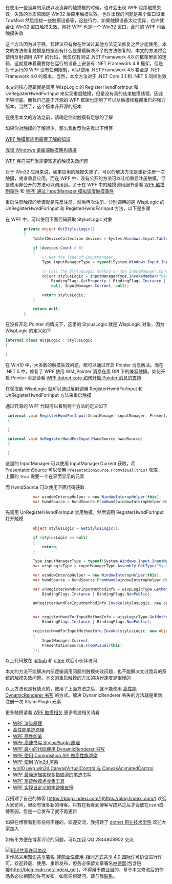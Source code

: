 
在使用一些诡异的系统以及诡异的触摸框的时候，也许会出现 WPF 程序触摸失效，失效的本质原因是 Win32 层应用触摸失效。也许出现的问题是某个窗口设置 TopMost 然后插拔一些触摸设备等，这些行为，如果触摸设备太过诡异，也许就会让 Win32 窗口触摸失效。刚好 WPF 也是一个 Win32 窗口，此时的 WPF 也会触摸失效

<!--more-->


<!-- CreateTime:2021/3/16 19:54:37 -->

<!-- 发布 -->

这个方法因为过于强，我建议只有你在尝试过其他方法无法修复之后才能使用。本文的方法修复触摸是根据没有什么是重启解决不了的方法修复的，本文的方法将会使用反射调用 WPF 的代码，我仅仅有测试 .NET Framework 4.8 的框架里面的逻辑，这就意味着需要你在运行的设备上安装有 .NET Framework 4.8 框架，但是对于运行的 WPF 没有任何限制，可以使用 .NET Framework 4.5 甚至是 .NET Framework 4.0 的版本。当然，本文方法对于 .NET Core 3.1 和 .NET 5 同样生效

本文的核心逻辑就是调用 WispLogic 的 RegisterHwndForInput 和 UnRegisterHwndForInput 来实现重启触摸，但是没有真的结束触摸线程，因此不够彻底。而我自己基于开源的 WPF 框架也定制了可以从触摸线程都重启的强力版本，当然了，这个版本非开源的版本

在使用本文的方法之前，请确定你对触摸有足够的了解

如果你对触摸的了解很少，那么我推荐你先看以下博客

[WPF 触摸屏应用需要了解的知识](https://blog.lindexi.com/post/WPF-%E8%A7%A6%E6%91%B8%E5%B1%8F%E5%BA%94%E7%94%A8%E9%9C%80%E8%A6%81%E4%BA%86%E8%A7%A3%E7%9A%84%E7%9F%A5%E8%AF%86.html )

[浅谈 Windows 桌面端触摸架构演进](https://blog.lindexi.com/post/%E6%B5%85%E8%B0%88-Windows-%E6%A1%8C%E9%9D%A2%E7%AB%AF%E8%A7%A6%E6%91%B8%E6%9E%B6%E6%9E%84%E6%BC%94%E8%BF%9B.html )

[WPF 客户端开发需要知道的触摸失效问题](https://blog.lindexi.com/post/WPF-%E5%AE%A2%E6%88%B7%E7%AB%AF%E5%BC%80%E5%8F%91%E9%9C%80%E8%A6%81%E7%9F%A5%E9%81%93%E7%9A%84%E8%A7%A6%E6%91%B8%E5%A4%B1%E6%95%88%E9%97%AE%E9%A2%98.html )

对于 Win32 应用来说，如果应用的触摸失效了，可以的解决方法是重新注册一次触摸，或者重启应用。而在 WPF 中，没有公开的方法可以让咱重启注册触摸，但是使用非公开的方法可以调用到。关于在 WPF 中的触摸调用细节请看 [WPF 触摸到事件](https://blog.lindexi.com/post/WPF-%E8%A7%A6%E6%91%B8%E5%88%B0%E4%BA%8B%E4%BB%B6.html ) 和 [WPF 通过 InputManager 模拟调度触摸事件](https://blog.lindexi.com/post/WPF-%E9%80%9A%E8%BF%87-InputManager-%E6%A8%A1%E6%8B%9F%E8%B0%83%E5%BA%A6%E8%A7%A6%E6%91%B8%E4%BA%8B%E4%BB%B6.html )

重启注册触摸的步骤就是先反注册，然后再次注册。分别调用的是 WispLogic 的 UnRegisterHwndForInput 和 RegisterHwndForInput 方法，以下是步骤

在 WPF 中，可以使用下面代码获取 StylusLogic 对象

```csharp
        private object GetStylusLogic()
        {
            TabletDeviceCollection devices = System.Windows.Input.Tablet.TabletDevices;

            if (devices.Count > 0)
            {
                // Get the Type of InputManager.
                Type inputManagerType = typeof(System.Windows.Input.InputManager);

                // Call the StylusLogic method on the InputManager.Current instance.
                object stylusLogic = inputManagerType.InvokeMember("StylusLogic",
                    BindingFlags.GetProperty | BindingFlags.Instance | BindingFlags.NonPublic,
                    null, InputManager.Current, null);

                return stylusLogic;
            }

            return null;
        }
```

在没有开启 Pointer 的情况下，这里的 StylusLogic 就是 WispLogic 对象，因为 WispLogic 的定义如下

```csharp
internal class WispLogic : StylusLogic
{

}
```

在 Win10 中，大多数的触摸失效问题，都可以通过开启 Pointer 消息解决。而在 .NET 5 中，修复了 WPF 使用 WM_Pointer 消息在高 DPI 下的兼容触摸。如何开启 Pointer 消息请看 [WPF dotnet core 如何开启 Pointer 消息的支持](https://blog.lindexi.com/post/WPF-dotnet-core-%E5%A6%82%E4%BD%95%E5%BC%80%E5%90%AF-Pointer-%E6%B6%88%E6%81%AF%E7%9A%84%E6%94%AF%E6%8C%81.html )

在获取到 WispLogic 就可以通过反射调用 RegisterHwndForInput 和 UnRegisterHwndForInput 方法来重启触摸

通过开源的 WPF 代码可以看到两个方法的定义如下

```csharp
 internal void RegisterHwndForInput(InputManager inputManager, PresentationSource inputSource)
 {

 }

 internal void UnRegisterHwndForInput(HwndSource hwndSource)
 {

 }
```

这里的 InputManager 可以使用 InputManager.Current 获取，而 PresentationSource 可以使用 `PresentationSource.FromVisual(this)` 获取，上面的 `this` 需要一个在界面显示的元素

而 HwndSource 可以使用下面代码获取

```csharp
            var windowInteropHelper = new WindowInteropHelper(this);
            var hwndSource = HwndSource.FromHwnd(windowInteropHelper.Handle);
```

先调用 UnRegisterHwndForInput 禁用触摸，然后调用 RegisterHwndForInput 打开触摸

```csharp
            object stylusLogic = GetStylusLogic();

            if (stylusLogic == null)
            {
                return;
            }

            Type inputManagerType = typeof(System.Windows.Input.InputManager);
            var wispLogicType = inputManagerType.Assembly.GetType("System.Windows.Input.StylusWisp.WispLogic");

            var windowInteropHelper = new WindowInteropHelper(this);
            var hwndSource = HwndSource.FromHwnd(windowInteropHelper.Handle);

            var unRegisterHwndForInputMethodInfo = wispLogicType.GetMethod("UnRegisterHwndForInput",
                BindingFlags.Instance | BindingFlags.NonPublic);

            unRegisterHwndForInputMethodInfo.Invoke(stylusLogic, new object[] {hwndSource});


            var registerHwndForInputMethodInfo = wispLogicType.GetMethod("RegisterHwndForInput",
                BindingFlags.Instance | BindingFlags.NonPublic);

            registerHwndForInputMethodInfo.Invoke(stylusLogic, new object[]
            {
                InputManager.Current,
                PresentationSource.FromVisual(this)
            });
```

以上代码放在 [github](https://github.com/lindexi/lindexi_gd/tree/bdf0e7a0/LeekailawnahelNarjailearyaydi ) 和 [gitee](https://gitee.com/lindexi/lindexi_gd/tree/bdf0e7a0/LeekailawnahelNarjailearyaydi ) 欢迎小伙伴访问

本文的方法不能解决内部逻辑调用问题的触摸失效问题，也不能解决太过诡异的系统的触摸失效问题。本文的重启触摸的方法的执行速度是很慢的

以上方法也是有缺点的，使用了上面方法之后，就不能使用 [高性能 DynamicRenderer 书写](https://blog.lindexi.com/post/WPF-%E6%9C%80%E5%B0%8F%E7%9A%84%E4%BB%A3%E7%A0%81%E4%BD%BF%E7%94%A8-DynamicRenderer-%E4%B9%A6%E5%86%99.html ) 的方式。解决 DynamicRenderer 丢失的方法就是重新注册一次 StylusPlugIn 元素

更多触摸请看 [WPF 触摸相关](https://blog.lindexi.com/post/WPF-%E8%A7%A6%E6%91%B8%E7%9B%B8%E5%85%B3.html ) 更多笔迹相关请看

- [WPF 渲染原理](https://lindexi.gitee.io/post/WPF-%E6%B8%B2%E6%9F%93%E5%8E%9F%E7%90%86.html )
- [高性能笔迹原理](https://blog.lindexi.com/post/%E9%AB%98%E6%80%A7%E8%83%BD%E7%AC%94%E8%BF%B9%E5%8E%9F%E7%90%86.html)
- [WPF 高性能笔](https://blog.lindexi.com/post/WPF-%E9%AB%98%E6%80%A7%E8%83%BD%E7%AC%94.html ) 
- [WPF 高速书写 StylusPlugIn 原理](https://blog.lindexi.com/post/WPF-%E9%AB%98%E9%80%9F%E4%B9%A6%E5%86%99-StylusPlugIn-%E5%8E%9F%E7%90%86.html )
- [WPF 最小的代码使用 DynamicRenderer 书写](https://blog.lindexi.com/post/WPF-%E6%9C%80%E5%B0%8F%E7%9A%84%E4%BB%A3%E7%A0%81%E4%BD%BF%E7%94%A8-DynamicRenderer-%E4%B9%A6%E5%86%99.html )
- [WPF 使用 Composition API 做高性能渲染](https://blog.lindexi.com/post/WPF-%E4%BD%BF%E7%94%A8-Composition-API-%E5%81%9A%E9%AB%98%E6%80%A7%E8%83%BD%E6%B8%B2%E6%9F%93.html )
- [WPF 使用 Win2d 渲染](https://blog.lindexi.com/post/WPF-%E4%BD%BF%E7%94%A8-Win2d-%E6%B8%B2%E6%9F%93.html )
- [win10 uwp win2d CanvasVirtualControl 与 CanvasAnimatedControl](https://blog.lindexi.com/post/win10-uwp-win2d-CanvasVirtualControl-%E4%B8%8E-CanvasAnimatedControl.html )
- [WPF 最简逻辑实现多指顺滑的笔迹书写](https://blog.lindexi.com/post/WPF-%E6%9C%80%E7%AE%80%E9%80%BB%E8%BE%91%E5%AE%9E%E7%8E%B0%E5%A4%9A%E6%8C%87%E9%A1%BA%E6%BB%91%E7%9A%84%E7%AC%94%E8%BF%B9%E4%B9%A6%E5%86%99.html)
- [WPF 笔迹触摸点收集工具](https://blog.lindexi.com/post/WPF-%E7%AC%94%E8%BF%B9%E8%A7%A6%E6%91%B8%E7%82%B9%E6%94%B6%E9%9B%86%E5%B7%A5%E5%85%B7.html )
- [WPF 实现自定义的笔迹橡皮擦](https://blog.lindexi.com/post/WPF-%E5%AE%9E%E7%8E%B0%E8%87%AA%E5%AE%9A%E4%B9%89%E7%9A%84%E7%AC%94%E8%BF%B9%E6%A9%A1%E7%9A%AE%E6%93%A6.html )



我搭建了自己的博客 [https://blog.lindexi.com/](https://blog.lindexi.com/) 欢迎大家访问，里面有很多新的博客。只有在我看到博客写成熟之后才会放在csdn或博客园，但是一旦发布了就不再更新

如果在博客看到有任何不懂的，欢迎交流，我搭建了 [dotnet 职业技术学院](https://t.me/dotnet_campus) 欢迎大家加入

如有不方便在博客评论的问题，可以加我 QQ 2844808902 交流

<a rel="license" href="http://creativecommons.org/licenses/by-nc-sa/4.0/"><img alt="知识共享许可协议" style="border-width:0" src="https://licensebuttons.net/l/by-nc-sa/4.0/88x31.png" /></a><br />本作品采用<a rel="license" href="http://creativecommons.org/licenses/by-nc-sa/4.0/">知识共享署名-非商业性使用-相同方式共享 4.0 国际许可协议</a>进行许可。欢迎转载、使用、重新发布，但务必保留文章署名[林德熙](http://blog.csdn.net/lindexi_gd)(包含链接:http://blog.csdn.net/lindexi_gd )，不得用于商业目的，基于本文修改后的作品务必以相同的许可发布。如有任何疑问，请与我[联系](mailto:lindexi_gd@163.com)。
